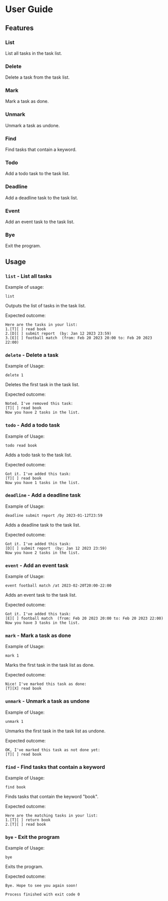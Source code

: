# User Guide

## Features 

### List

List all tasks in the task list.

### Delete

Delete a task from the task list.

### Mark

Mark a task as done.

### Unmark

Unmark a task as undone.

### Find

Find tasks that contain a keyword.

### Todo

Add a todo task to the task list.

### Deadline

Add a deadline task to the task list.

### Event

Add an event task to the task list.

### Bye

Exit the program.


## Usage

### `list` - List all tasks



Example of usage: 

`list`

Outputs the list of tasks in the task list.

Expected outcome: 

```
Here are the tasks in your list:
1.[T][ ] read book
2.[D][ ] submit report  (by: Jan 12 2023 23:59)
3.[E][ ] football match  (from: Feb 20 2023 20:00 to: Feb 20 2023 22:00)
```

### `delete` - Delete a task
Example of Usage:

`delete 1`

Deletes the first task in the task list.

Expected outcome:

```
Noted. I've removed this task:
[T][ ] read book
Now you have 2 tasks in the list.
```

### `todo` - Add a todo task
Example of Usage:

`todo read book`

Adds a todo task to the task list.

Expected outcome:

```
Got it. I've added this task:
[T][ ] read book
Now you have 1 tasks in the list.
```

### `deadline` - Add a deadline task
Example of Usage:

`deadline submit report /by 2023-01-12T23:59`

Adds a deadline task to the task list.

Expected outcome:

```
Got it. I've added this task:
[D][ ] submit report  (by: Jan 12 2023 23:59)
Now you have 2 tasks in the list.
```

### `event` - Add an event task
Example of Usage:

`event football match /at 2023-02-20T20:00-22:00`

Adds an event task to the task list.

Expected outcome:

```
Got it. I've added this task:
[E][ ] football match  (from: Feb 20 2023 20:00 to: Feb 20 2023 22:00)
Now you have 3 tasks in the list.
```

### `mark` - Mark a task as done
Example of Usage:

`mark 1`

Marks the first task in the task list as done.

Expected outcome:

```
Nice! I've marked this task as done:
[T][X] read book
```

### `unmark` - Unmark a task as undone
Example of Usage:

`unmark 1`

Unmarks the first task in the task list as undone.

Expected outcome:

```
OK, I've marked this task as not done yet:
[T][ ] read book
```

### `find` - Find tasks that contain a keyword
Example of Usage:

`find book`

Finds tasks that contain the keyword "book".

Expected outcome:

```
Here are the matching tasks in your list:
1.[T][ ] return book
2.[T][ ] read book
```

### `bye` - Exit the program
Example of Usage:

`bye`

Exits the program.

Expected outcome:

```
Bye. Hope to see you again soon!

Process finished with exit code 0
```